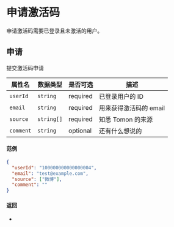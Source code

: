 # 申请激活码

申请激活码需要已登录且未激活的用户。

## 申请

<Api method="POST" path="/users/@me/cbt-application" />

提交激活码申请

| 属性名    | 数据类型   | 是否可选 | 描述                   |
| --------- | ---------- | -------- | ---------------------- |
| `userId`  | `string`   | required | 已登录用户的 ID        |
| `email`   | `string`   | required | 用来获得激活码的 email |
| `source`  | `string[]` | required | 知悉 Tomon 的来源　    |
| `comment` | `string`   | optional | 还有什么想说的         |

#### 范例

```json
{
  "userId": "100000000000000004",
  "email": "test@example.com",
  "source": ["微博"],
  "comment": ""
}
```

#### 返回

- <HttpStatus code="200" />
